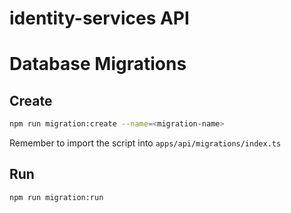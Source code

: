 # identity-services API

# Database Migrations

## Create

```bash
npm run migration:create --name=<migration-name>
```

Remember to import the script into `apps/api/migrations/index.ts`

## Run

```bash
npm run migration:run
```
